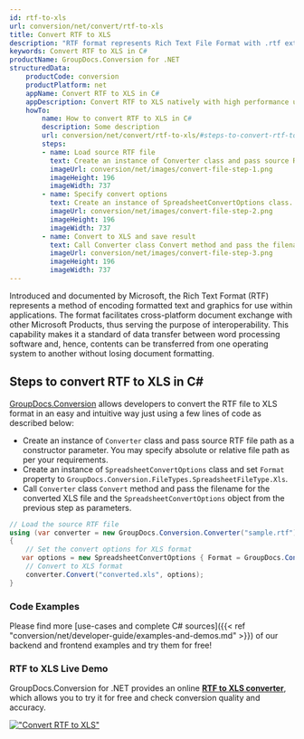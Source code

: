 ```yaml
---
id: rtf-to-xls
url: conversion/net/convert/rtf-to-xls
title: Convert RTF to XLS
description: "RTF format represents Rich Text File Format with .rtf extension. Learn how to convert RTF to XLS file programmatically in C# language using GroupDocs.Conversion for .NET library."
keywords: Convert RTF to XLS in C#
productName: GroupDocs.Conversion for .NET
structuredData:
    productCode: conversion
    productPlatform: net
    appName: Convert RTF to XLS in C#
    appDescription: Convert RTF to XLS natively with high performance using C# language and server side GroupDocs.Conversion for .NET APIs, without the use of any software like Microsoft or Open Office.
    howTo:
        name: How to convert RTF to XLS in C# 
        description: Some description
        url: conversion/net/convert/rtf-to-xls/#steps-to-convert-rtf-to-xls-in-c
        steps:
        - name: Load source RTF file 
          text: Create an instance of Converter class and pass source RTF file path as a constructor parameter. You may specify absolute or relative file path as per your requirements. 
          imageUrl: conversion/net/images/convert-file-step-1.png
          imageHeight: 196
          imageWidth: 737
        - name: Specify convert options 
          text: Create an instance of SpreadsheetConvertOptions class.
          imageUrl: conversion/net/images/convert-file-step-2.png
          imageHeight: 196
          imageWidth: 737
        - name: Convert to XLS and save result 
          text: Call Converter class Convert method and pass the filename for the converted HTML file and the SpreadsheetConvertOptions object from the previous step as parameters.
          imageUrl: conversion/net/images/convert-file-step-3.png
          imageHeight: 196
          imageWidth: 737
---
```


Introduced and documented by Microsoft, the Rich Text Format (RTF) represents a method of encoding formatted text and graphics for use within applications. The format facilitates cross-platform document exchange with other Microsoft Products, thus serving the purpose of interoperability. This capability makes it a standard of data transfer between word processing software and, hence, contents can be transferred from one operating system to another without losing document formatting.

## Steps to convert RTF to XLS in C#

[GroupDocs.Conversion](https://products.groupdocs.com/conversion/net) allows developers to convert the RTF file to XLS format in an easy and intuitive way just using a few lines of code as described below:

* Create an instance of `Converter` class and pass source RTF file path as a constructor parameter. You may specify absolute or relative file path as per your requirements. 
* Create an instance of `SpreadsheetConvertOptions` class and set `Format` property to `GroupDocs.Conversion.FileTypes.SpreadsheetFileType.Xls`.
* Call `Converter` class `Convert` method and pass the filename for the converted XLS file and the `SpreadsheetConvertOptions` object from the previous step as parameters.

```csharp
// Load the source RTF file
using (var converter = new GroupDocs.Conversion.Converter("sample.rtf"))
{
    // Set the convert options for XLS format
   var options = new SpreadsheetConvertOptions { Format = GroupDocs.Conversion.FileTypes.SpreadsheetFileType.Xls };
    // Convert to XLS format
    converter.Convert("converted.xls", options);
}
```

### Code Examples

Please find more [use-cases and complete C# sources]({{< ref "conversion/net/developer-guide/examples-and-demos.md" >}}) of our backend and frontend examples and try them for free!

### RTF to XLS Live Demo

GroupDocs.Conversion for .NET provides an online [**RTF to XLS converter**](https://products.groupdocs.app/conversion/rtf-to-xls), which allows you to try it for free and check conversion quality and accuracy.

[!["Convert RTF to XLS"](conversion/net/images/convert-to-xls/convert-rtf-to-xls.png)](https://products.groupdocs.app/conversion/rtf-to-xls)